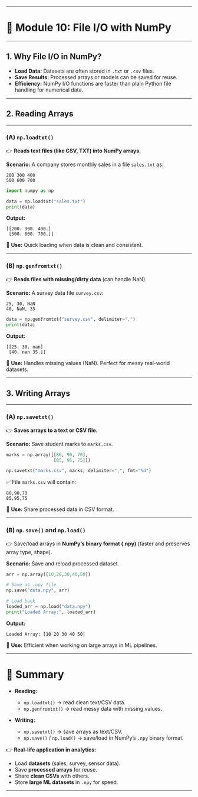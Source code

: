 
---

# 📘 Module 10: File I/O with NumPy

---

## 1. Why File I/O in NumPy?

* **Load Data:** Datasets are often stored in `.txt` or `.csv` files.
* **Save Results:** Processed arrays or models can be saved for reuse.
* **Efficiency:** NumPy I/O functions are faster than plain Python file handling for numerical data.

---

## 2. Reading Arrays

---

### (A) `np.loadtxt()`

👉 **Reads text files (like CSV, TXT) into NumPy arrays.**

**Scenario:** A company stores monthly sales in a file `sales.txt` as:

```
200 300 400
500 600 700
```

```python
import numpy as np

data = np.loadtxt("sales.txt")
print(data)
```

**Output:**

```
[[200. 300. 400.]
 [500. 600. 700.]]
```

📌 **Use:** Quick loading when data is clean and consistent.

---

### (B) `np.genfromtxt()`

👉 **Reads files with missing/dirty data** (can handle NaN).

**Scenario:** A survey data file `survey.csv`:

```
25, 30, NaN
40, NaN, 35
```

```python
data = np.genfromtxt("survey.csv", delimiter=",")
print(data)
```

**Output:**

```
[[25. 30. nan]
 [40. nan 35.]]
```

📌 **Use:** Handles missing values (NaN). Perfect for messy real-world datasets.

---

## 3. Writing Arrays

---

### (A) `np.savetxt()`

👉 **Saves arrays to a text or CSV file.**

**Scenario:** Save student marks to `marks.csv`.

```python
marks = np.array([[80, 90, 70],
                  [85, 95, 75]])

np.savetxt("marks.csv", marks, delimiter=",", fmt="%d")
```

✅ File `marks.csv` will contain:

```
80,90,70
85,95,75
```

📌 **Use:** Share processed data in CSV format.

---

### (B) `np.save()` and `np.load()`

👉 Save/load arrays in **NumPy’s binary format (.npy)** (faster and preserves array type, shape).

**Scenario:** Save and reload processed dataset.

```python
arr = np.array([10,20,30,40,50])

# Save as .npy file
np.save("data.npy", arr)

# Load back
loaded_arr = np.load("data.npy")
print("Loaded Array:", loaded_arr)
```

**Output:**

```
Loaded Array: [10 20 30 40 50]
```

📌 **Use:** Efficient when working on large arrays in ML pipelines.

---

# 🔑 Summary

* **Reading:**

  * `np.loadtxt()` → read clean text/CSV data.
  * `np.genfromtxt()` → read messy data with missing values.

* **Writing:**

  * `np.savetxt()` → save arrays as text/CSV.
  * `np.save()` / `np.load()` → save/load in NumPy’s `.npy` binary format.

👉 **Real-life application in analytics:**

* Load **datasets** (sales, survey, sensor data).
* Save **processed arrays** for reuse.
* Share **clean CSVs** with others.
* Store **large ML datasets** in `.npy` for speed.

---
